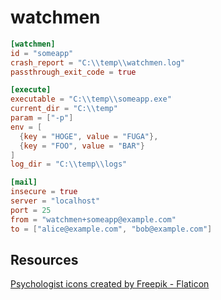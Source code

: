 watchmen
===

```toml
[watchmen]
id = "someapp"
crash_report = "C:\\temp\\watchmen.log"
passthrough_exit_code = true

[execute]
executable = "C:\\temp\\someapp.exe"
current_dir = "C:\\temp"
param = ["-p"]
env = [
  {key = "HOGE", value = "FUGA"},
  {key = "FOO", value = "BAR"}
]
log_dir = "C:\\temp\\logs"

[mail]
insecure = true
server = "localhost"
port = 25
from = "watchmen+someapp@example.com"
to = ["alice@example.com", "bob@example.com"]
```

## Resources
<a href="https://www.flaticon.com/free-icons/psychologist" title="psychologist icons">Psychologist icons created by Freepik - Flaticon</a>
